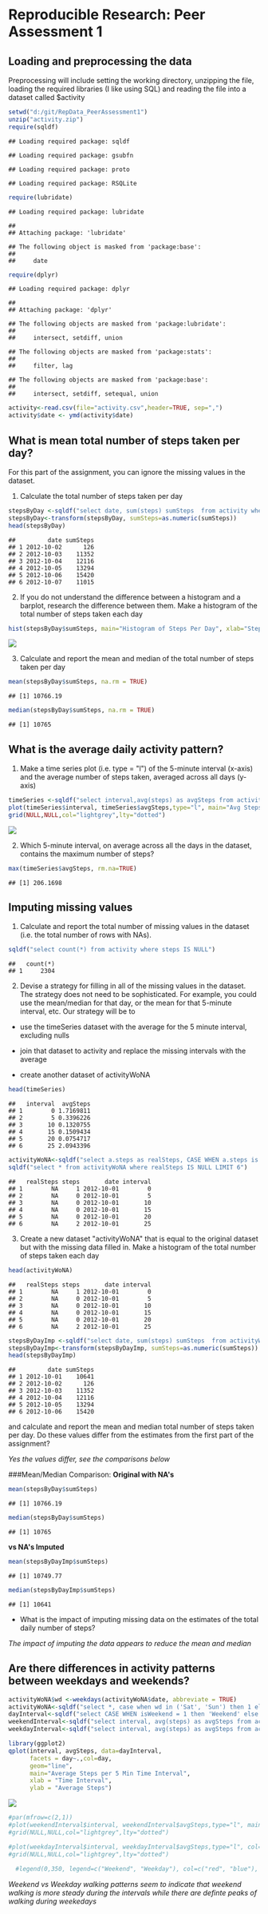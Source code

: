 # Reproducible Research: Peer Assessment 1


## Loading and preprocessing the data
Preprocessing will include setting the working directory, unzipping the file, loading the required libraries (I like using SQL) and reading the file into a dataset called $activity

```r
setwd("d:/git/RepData_PeerAssessment1")
unzip("activity.zip")
require(sqldf)
```

```
## Loading required package: sqldf
```

```
## Loading required package: gsubfn
```

```
## Loading required package: proto
```

```
## Loading required package: RSQLite
```

```r
require(lubridate)
```

```
## Loading required package: lubridate
```

```
## 
## Attaching package: 'lubridate'
```

```
## The following object is masked from 'package:base':
## 
##     date
```

```r
require(dplyr)
```

```
## Loading required package: dplyr
```

```
## 
## Attaching package: 'dplyr'
```

```
## The following objects are masked from 'package:lubridate':
## 
##     intersect, setdiff, union
```

```
## The following objects are masked from 'package:stats':
## 
##     filter, lag
```

```
## The following objects are masked from 'package:base':
## 
##     intersect, setdiff, setequal, union
```

```r
activity<-read.csv(file="activity.csv",header=TRUE, sep=",")
activity$date <- ymd(activity$date)
```

## What is mean total number of steps taken per day?
For this part of the assignment, you can ignore the missing values in the dataset.

1) Calculate the total number of steps taken per day

```r
stepsByDay <-sqldf("select date, sum(steps) sumSteps  from activity where steps is NOT NULL group by date")
stepsByDay<-transform(stepsByDay, sumSteps=as.numeric(sumSteps))
head(stepsByDay)
```

```
##         date sumSteps
## 1 2012-10-02      126
## 2 2012-10-03    11352
## 3 2012-10-04    12116
## 4 2012-10-05    13294
## 5 2012-10-06    15420
## 6 2012-10-07    11015
```

2) If you do not understand the difference between a histogram and a barplot, research the difference between them. Make a histogram of the total number of steps taken each day

```r
hist(stepsByDay$sumSteps, main="Histogram of Steps Per Day", xlab="Steps Per Day", col="blue", breaks=25)
```

![](PA1_template_files/figure-html/unnamed-chunk-3-1.png)<!-- -->


3) Calculate and report the mean and median of the total number of steps taken per day

```r
mean(stepsByDay$sumSteps, na.rm = TRUE)
```

```
## [1] 10766.19
```

```r
median(stepsByDay$sumSteps, na.rm = TRUE)
```

```
## [1] 10765
```



## What is the average daily activity pattern?
1) Make a time series plot (i.e. type = "l") of the 5-minute interval (x-axis) and the average number of steps taken, averaged across all days (y-axis)

```r
timeSeries <-sqldf("select interval,avg(steps) as avgSteps from activity where steps is not NULL group by interval")
plot(timeSeries$interval, timeSeries$avgSteps,type="l", main="Avg Steps Per 5 Min Time Interval", xlab="Time Interval", ylab="Avg Steps")
grid(NULL,NULL,col="lightgrey",lty="dotted")
```

![](PA1_template_files/figure-html/unnamed-chunk-5-1.png)<!-- -->

2) Which 5-minute interval, on average across all the days in the dataset, contains the maximum number of steps?

```r
max(timeSeries$avgSteps, rm.na=TRUE)
```

```
## [1] 206.1698
```
## Imputing missing values
1) Calculate and report the total number of missing values in the dataset (i.e. the total number of rows with NAs).

```r
sqldf("select count(*) from activity where steps IS NULL")
```

```
##   count(*)
## 1     2304
```
2) Devise a strategy for filling in all of the missing values in the dataset. The strategy does not need to be sophisticated. For example, you could use the mean/median for that day, or the mean for that 5-minute interval, etc.  Our strategy will be to 

* use the timeSeries dataset with the average for the 5 minute interval, excluding nulls 

* join that dataset to activity and replace the missing intervals with the average 

* create another dataset of activityWoNA 



```r
head(timeSeries)
```

```
##   interval  avgSteps
## 1        0 1.7169811
## 2        5 0.3396226
## 3       10 0.1320755
## 4       15 0.1509434
## 5       20 0.0754717
## 6       25 2.0943396
```

```r
activityWoNA<-sqldf("select a.steps as realSteps, CASE WHEN a.steps is NULL THEN CAST(ts.avgSteps as Integer) ELSE a.steps END as steps, a.date, a.interval from activity a inner join timeSeries ts ON a.interval = ts.interval")
sqldf("select * from activityWoNA where realSteps IS NULL LIMIT 6")
```

```
##   realSteps steps       date interval
## 1        NA     1 2012-10-01        0
## 2        NA     0 2012-10-01        5
## 3        NA     0 2012-10-01       10
## 4        NA     0 2012-10-01       15
## 5        NA     0 2012-10-01       20
## 6        NA     2 2012-10-01       25
```



3) Create a new dataset "activityWoNA" that is equal to the original dataset but with the missing data filled in.
Make a histogram of the total number of steps taken each day 

```r
head(activityWoNA)
```

```
##   realSteps steps       date interval
## 1        NA     1 2012-10-01        0
## 2        NA     0 2012-10-01        5
## 3        NA     0 2012-10-01       10
## 4        NA     0 2012-10-01       15
## 5        NA     0 2012-10-01       20
## 6        NA     2 2012-10-01       25
```

```r
stepsByDayImp <-sqldf("select date, sum(steps) sumSteps  from activityWoNA group by date")
stepsByDayImp<-transform(stepsByDayImp, sumSteps=as.numeric(sumSteps))
head(stepsByDayImp)
```

```
##         date sumSteps
## 1 2012-10-01    10641
## 2 2012-10-02      126
## 3 2012-10-03    11352
## 4 2012-10-04    12116
## 5 2012-10-05    13294
## 6 2012-10-06    15420
```

and calculate and report the mean and median total number of steps taken per day. 
Do these values differ from the estimates from the first part of the assignment? 

*Yes the values differ, see the comparisons below*

###Mean/Median Comparison: 
**Original with NA's**

```r
mean(stepsByDay$sumSteps)
```

```
## [1] 10766.19
```

```r
median(stepsByDay$sumSteps)
```

```
## [1] 10765
```
**vs NA's Imputed**

```r
mean(stepsByDayImp$sumSteps)
```

```
## [1] 10749.77
```

```r
median(stepsByDayImp$sumSteps)
```

```
## [1] 10641
```


* What is the impact of imputing missing data on the estimates of the total daily number of steps? 

*The impact of imputing the data appears to reduce the mean and median*

## Are there differences in activity patterns between weekdays and weekends?

```r
activityWoNA$wd <-weekdays(activityWoNA$date, abbreviate = TRUE)
activityWoNA<-sqldf("select *, case when wd in ('Sat', 'Sun') then 1 else 0 end as isWeekend from activityWoNA")
dayInterval<-sqldf("select CASE WHEN isWeekend = 1 then 'Weekend' else 'Weekday' end as day, interval, avg(steps) as avgSteps from activityWoNA group by CASE WHEN isWeekend = 1 then 'Weekend' else 'Weekday' end, interval")
weekendInterval<-sqldf("select interval, avg(steps) as avgSteps from activityWoNA where isWeekend=1 group by interval")
weekdayInterval<-sqldf("select interval, avg(steps) as avgSteps from activityWoNA where isWeekend = 0 group by interval")

library(ggplot2)
qplot(interval, avgSteps, data=dayInterval,
      facets = day~.,col=day,
      geom="line",
      main="Average Steps per 5 Min Time Interval",
      xlab = "Time Interval",
      ylab = "Average Steps")
```

![](PA1_template_files/figure-html/unnamed-chunk-12-1.png)<!-- -->

```r
#par(mfrow=c(2,1))
#plot(weekendInterval$interval, weekendInterval$avgSteps,type="l", main="Weekend Avg Steps Per 5 Min #Time Interval", xlab="Time Interval", ylab="Avg Steps",col="red", ylim=c(0,250))
#grid(NULL,NULL,col="lightgrey",lty="dotted")

#plot(weekdayInterval$interval, weekdayInterval$avgSteps,type="l", col="blue", lty=2, main="Weekday Avg #Steps per 5 Min Time Interval", xlab="Time Interval", ylab="Avg Steps", ylim=c(0,250))
#grid(NULL,NULL,col="lightgrey",lty="dotted")
  
  #legend(0,350, legend=c("Weekend", "Weekday"), col=c("red", "blue"), lty=1:2 )
```


*Weekend vs Weekday walking patterns seem to indicate that weekend walking is more steady during the intervals while there are definte peaks of walking during weekedays*



